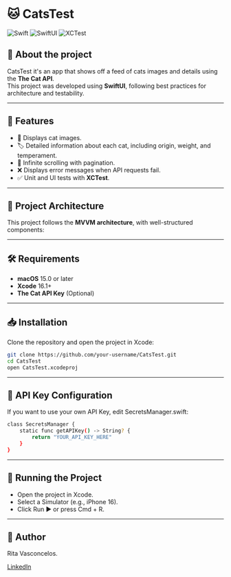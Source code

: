 # 🐱 CatsTest

![Swift](https://img.shields.io/badge/Swift-5.0-orange)
![SwiftUI](https://img.shields.io/badge/SwiftUI-%23F05138.svg?style=flat&logo=swift&logoColor=white)
![XCTest](https://img.shields.io/badge/XCTest-Testing-blue)

## 📌 About the project
CatsTest it's an app that shows off a feed of cats images and details using the **The Cat API**.  
This project was developed using **SwiftUI**, following best practices for architecture and testability.

---

## 🚀 Features
- 📸 Displays cat images.
- 🏷️ Detailed information about each cat, including origin, weight, and temperament.
- 🔄 Infinite scrolling with pagination.
- ❌ Displays error messages when API requests fail.
- ✅ Unit and UI tests with **XCTest**.

---

## 📂 Project Architecture
This project follows the **MVVM architecture**, with well-structured components:


---

## 🛠 Requirements
- **macOS** 15.0 or later
- **Xcode** 16.1+
- **The Cat API Key** (Optional)

---

## 📥 Installation
Clone the repository and open the project in Xcode:

```bash
git clone https://github.com/your-username/CatsTest.git
cd CatsTest
open CatsTest.xcodeproj
````
---

## 🔑 API Key Configuration
If you want to use your own API Key, edit SecretsManager.swift:

```bash
class SecretsManager {
    static func getAPIKey() -> String? {
        return "YOUR_API_KEY_HERE"
    }
}

````

---
## 🚀 Running the Project
- Open the project in Xcode.
- Select a Simulator (e.g., iPhone 16).
- Click Run ▶️ or press Cmd + R.

---
## 👤 Author
Rita Vasconcelos.

[LinkedIn](https://www.linkedin.com/in/rita-vasconcelos-419a43165/)


